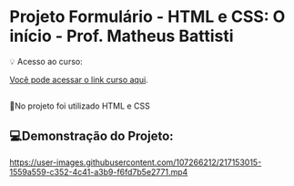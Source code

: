# Projeto Formulário - HTML e CSS: O início - Prof. Matheus Battisti

💡 Acesso ao curso:

[Você pode acessar o link curso aqui](https://www.udemy.com/course/html-e-css-o-inicio/).

##
📌No projeto foi utilizado HTML e CSS


##

## 💻Demonstração do Projeto:


https://user-images.githubusercontent.com/107266212/217153015-1559a559-c352-4c41-a3b9-f6fd7b5e2771.mp4


